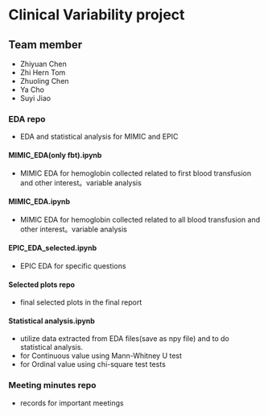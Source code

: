 # Clinical Variability project
## Team member
- Zhiyuan Chen
- Zhi Hern Tom
- Zhuoling Chen
- Ya Cho
- Suyi Jiao

### EDA repo
- EDA and statistical analysis for MIMIC and EPIC

#### MIMIC_EDA(only fbt).ipynb
- MIMIC EDA for hemoglobin collected related to first blood transfusion and other interest。variable analysis

#### MIMIC_EDA.ipynb
- MIMIC EDA for hemoglobin collected related to all blood transfusion and other interest。variable analysis

#### EPIC_EDA_selected.ipynb
- EPIC EDA for specific questions

#### Selected plots repo
- final selected plots in the final report

#### Statistical analysis.ipynb
- utilize data extracted from EDA files(save as npy file) and to do statistical analysis.
- for Continuous value using Mann-Whitney U test
- for Ordinal value using chi-square test tests 

### Meeting minutes repo
- records for important meetings


